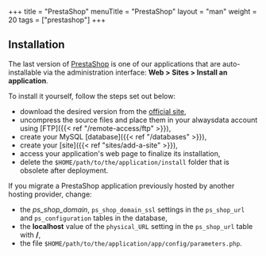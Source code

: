 +++
title = "PrestaShop"
menuTitle = "PrestaShop"
layout = "man"
weight = 20
tags = ["prestashop"]
+++

## Installation

The last version of [PrestaShop](https://www.prestashop.com) is one of our applications that are auto-installable via the administration interface: **Web > Sites > Install an application**.

To install it yourself, follow the steps set out below:

- download the desired version from the [official site](https://www.prestashop.com/en/download),
- uncompress the source files and place them in your alwaysdata account using [FTP]({{< ref "/remote-access/ftp" >}}),
- create your MySQL [database]({{< ref "/databases" >}}),
- create your [site]({{< ref "sites/add-a-site" >}}),
- access your application's web page to finalize its installation,
- delete the `$HOME/path/to/the/application/install` folder that is obsolete after deployment.

If you migrate a PrestaShop application previously hosted by another hosting provider, change:

- the *ps_shop_domain*, `ps_shop_domain_ssl` settings in the `ps_shop_url` and `ps_configuration` tables in the database,
- the **localhost** value of the `physical_URL` setting in the `ps_shop_url` table with **/**,
- the file `$HOME/path/to/the/application/app/config/parameters.php`.
